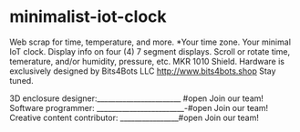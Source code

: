 # minimalist-iot-clock
Web scrap for time, temperature, and more. *Your time zone. Your minimal IoT clock.
Display info on four (4) 7 segment displays. Scroll or rotate time, temerature, and/or humidity, pressure, etc.
MKR 1010 Shield. Hardware is exclusively designed by Bits4Bots LLC http://www.bits4bots.shop Stay tuned.

3D enclosure designer:_______________________ #open Join our team!
Software programmer: ________________________-#open Join our team!
Creative content contributor: ________________#open Join our team!
